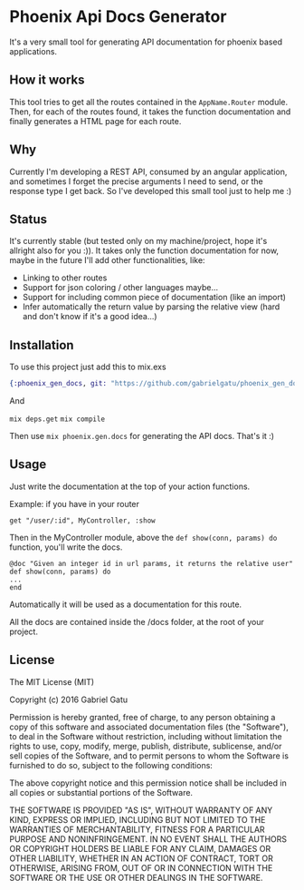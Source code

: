 # Phoenix Api Docs Generator

It's a very small tool for generating API documentation for phoenix based applications.

## How it works

This tool tries to get all the routes contained in the `AppName.Router` module. Then, for each
of the routes found, it takes the function documentation and finally generates a HTML page for
each route.

## Why

Currently I'm developing a REST API, consumed by an angular application, and sometimes I forget
the precise arguments I need to send, or the response type I get back. 
So I've developed this small tool just to help me :)

## Status

It's currently stable (but tested only on my machine/project, hope it's allright also for you :)). It takes
only the function documentation for now, maybe in the future I'll add other functionalities, like:

- Linking to other routes
- Support for json coloring / other languages maybe...
- Support for including common piece of documentation (like an import)
- Infer automatically the return value by parsing the relative view (hard and don't know if it's a good idea...)

## Installation

To use this project just add this to mix.exs

```elixir
{:phoenix_gen_docs, git: "https://github.com/gabrielgatu/phoenix_gen_docs", only: :dev}
```

And

`mix deps.get`
`mix compile`

Then use `mix phoenix.gen.docs` for generating the API docs. That's it :)

## Usage

Just write the documentation at the top of your action functions.

Example: if you have in your router

`get "/user/:id", MyController, :show`

Then in the MyController module, above
the `def show(conn, params) do` function,
you'll write the docs.

```
@doc "Given an integer id in url params, it returns the relative user"
def show(conn, params) do
...
end
```

Automatically it will be used as a documentation for this route.

All the docs are contained inside the /docs folder, at the root
of your project.

## License

The MIT License (MIT)

Copyright (c) 2016 Gabriel Gatu

Permission is hereby granted, free of charge, to any person obtaining a copy of this software and associated documentation files (the "Software"), to deal in the Software without restriction, including without limitation the rights to use, copy, modify, merge, publish, distribute, sublicense, and/or sell copies of the Software, and to permit persons to whom the Software is furnished to do so, subject to the following conditions:

The above copyright notice and this permission notice shall be included in all copies or substantial portions of the Software.

THE SOFTWARE IS PROVIDED "AS IS", WITHOUT WARRANTY OF ANY KIND, EXPRESS OR IMPLIED, INCLUDING BUT NOT LIMITED TO THE WARRANTIES OF MERCHANTABILITY, FITNESS FOR A PARTICULAR PURPOSE AND NONINFRINGEMENT. IN NO EVENT SHALL THE AUTHORS OR COPYRIGHT HOLDERS BE LIABLE FOR ANY CLAIM, DAMAGES OR OTHER LIABILITY, WHETHER IN AN ACTION OF CONTRACT, TORT OR OTHERWISE, ARISING FROM, OUT OF OR IN CONNECTION WITH THE SOFTWARE OR THE USE OR OTHER DEALINGS IN THE SOFTWARE.
